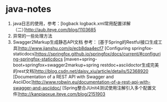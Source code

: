 # java-notes
1. java日志的使用，参考：[logback logback.xml常用配置详解（二）<appender>]http://aub.iteye.com/blog/1103685
2. 异常的一些处理方法
3. Swagger2Markup生成静态API文档
参考：
[基于Spring的Restful接口生成工具]http://www.jianshu.com/p/ecb8daa4ecf7
[Configuring springfox-staticdocs]https://springfox.github.io/springfox/docs/current/#configuring-springfox-staticdocs
[maven+spring-boot+springfox+swagger2markup+spring restdoc+asciidoctor生成完美的rest文档]http://blog.csdn.net/daisy_xiu/article/details/52368920
[Documentation of a REST API with Swagger and AsciiDoc]http://www.robwin.eu/documentation-of-a-rest-api-with-swagger-and-asciidoc/
[Spring整合JUnit4测试使用注解引入多个配置文件]http://kanpiaoxue.iteye.com/blog/2151903